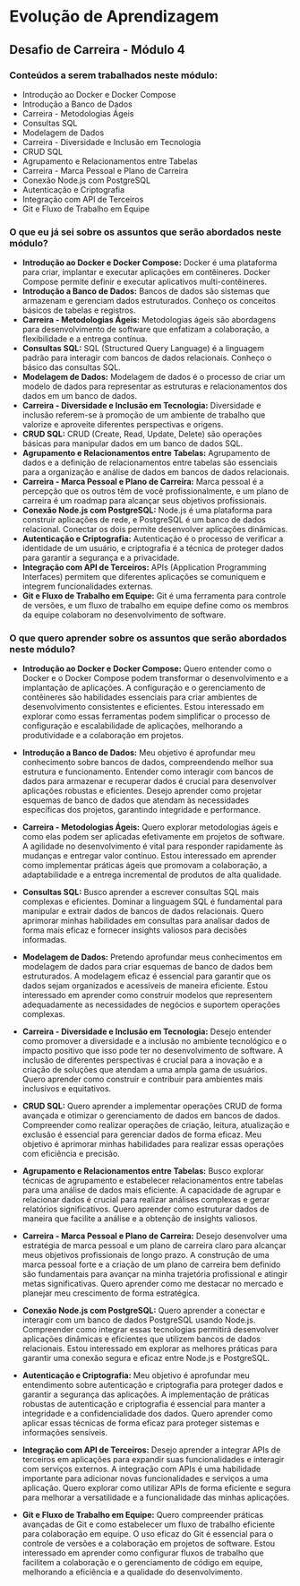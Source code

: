 
# Evolução de Aprendizagem
## Desafio de Carreira - Módulo 4

### Conteúdos a serem trabalhados neste módulo:

- Introdução ao Docker e Docker Compose
- Introdução a Banco de Dados
- Carreira - Metodologias Ágeis
- Consultas SQL
- Modelagem de Dados
- Carreira - Diversidade e Inclusão em Tecnologia
- CRUD SQL
- Agrupamento e Relacionamentos entre Tabelas
- Carreira - Marca Pessoal e Plano de Carreira
- Conexão Node.js com PostgreSQL
- Autenticação e Criptografia
- Integração com API de Terceiros
- Git e Fluxo de Trabalho em Equipe

### O que eu já sei sobre os assuntos que serão abordados neste módulo?

- **Introdução ao Docker e Docker Compose:** Docker é uma plataforma para criar, implantar e executar aplicações em contêineres. Docker Compose permite definir e executar aplicativos multi-contêineres.
- **Introdução a Banco de Dados:** Bancos de dados são sistemas que armazenam e gerenciam dados estruturados. Conheço os conceitos básicos de tabelas e registros.
- **Carreira - Metodologias Ágeis:** Metodologias ágeis são abordagens para desenvolvimento de software que enfatizam a colaboração, a flexibilidade e a entrega contínua.
- **Consultas SQL:** SQL (Structured Query Language) é a linguagem padrão para interagir com bancos de dados relacionais. Conheço o básico das consultas SQL.
- **Modelagem de Dados:** Modelagem de dados é o processo de criar um modelo de dados para representar as estruturas e relacionamentos dos dados em um banco de dados.
- **Carreira - Diversidade e Inclusão em Tecnologia:** Diversidade e inclusão referem-se à promoção de um ambiente de trabalho que valorize e aproveite diferentes perspectivas e origens.
- **CRUD SQL:** CRUD (Create, Read, Update, Delete) são operações básicas para manipular dados em um banco de dados SQL.
- **Agrupamento e Relacionamentos entre Tabelas:** Agrupamento de dados e a definição de relacionamentos entre tabelas são essenciais para a organização e análise de dados em bancos de dados relacionais.
- **Carreira - Marca Pessoal e Plano de Carreira:** Marca pessoal é a percepção que os outros têm de você profissionalmente, e um plano de carreira é um roadmap para alcançar seus objetivos profissionais.
- **Conexão Node.js com PostgreSQL:** Node.js é uma plataforma para construir aplicações de rede, e PostgreSQL é um banco de dados relacional. Conectar os dois permite desenvolver aplicações dinâmicas.
- **Autenticação e Criptografia:** Autenticação é o processo de verificar a identidade de um usuário, e criptografia é a técnica de proteger dados para garantir a segurança e a privacidade.
- **Integração com API de Terceiros:** APIs (Application Programming Interfaces) permitem que diferentes aplicações se comuniquem e integrem funcionalidades externas.
- **Git e Fluxo de Trabalho em Equipe:** Git é uma ferramenta para controle de versões, e um fluxo de trabalho em equipe define como os membros da equipe colaboram no desenvolvimento de software.

### O que quero aprender sobre os assuntos que serão abordados neste módulo?

- **Introdução ao Docker e Docker Compose:** Quero entender como o Docker e o Docker Compose podem transformar o desenvolvimento e a implantação de aplicações. A configuração e o gerenciamento de contêineres são habilidades essenciais para criar ambientes de desenvolvimento consistentes e eficientes. Estou interessado em explorar como essas ferramentas podem simplificar o processo de configuração e escalabilidade de aplicações, melhorando a produtividade e a colaboração em projetos.

- **Introdução a Banco de Dados:** Meu objetivo é aprofundar meu conhecimento sobre bancos de dados, compreendendo melhor sua estrutura e funcionamento. Entender como interagir com bancos de dados para armazenar e recuperar dados é crucial para desenvolver aplicações robustas e eficientes. Desejo aprender como projetar esquemas de banco de dados que atendam às necessidades específicas dos projetos, garantindo integridade e performance.

- **Carreira - Metodologias Ágeis:** Quero explorar metodologias ágeis e como elas podem ser aplicadas efetivamente em projetos de software. A agilidade no desenvolvimento é vital para responder rapidamente às mudanças e entregar valor contínuo. Estou interessado em aprender como implementar práticas ágeis que promovam a colaboração, a adaptabilidade e a entrega incremental de produtos de alta qualidade.

- **Consultas SQL:** Busco aprender a escrever consultas SQL mais complexas e eficientes. Dominar a linguagem SQL é fundamental para manipular e extrair dados de bancos de dados relacionais. Quero aprimorar minhas habilidades em consultas para analisar dados de forma mais eficaz e fornecer insights valiosos para decisões informadas.

- **Modelagem de Dados:** Pretendo aprofundar meus conhecimentos em modelagem de dados para criar esquemas de banco de dados bem estruturados. A modelagem eficaz é essencial para garantir que os dados sejam organizados e acessíveis de maneira eficiente. Estou interessado em aprender como construir modelos que representem adequadamente as necessidades de negócios e suportem operações complexas.

- **Carreira - Diversidade e Inclusão em Tecnologia:** Desejo entender como promover a diversidade e a inclusão no ambiente tecnológico e o impacto positivo que isso pode ter no desenvolvimento de software. A inclusão de diferentes perspectivas é crucial para a inovação e a criação de soluções que atendam a uma ampla gama de usuários. Quero aprender como construir e contribuir para ambientes mais inclusivos e equitativos.

- **CRUD SQL:** Quero aprender a implementar operações CRUD de forma avançada e otimizar o gerenciamento de dados em bancos de dados. Compreender como realizar operações de criação, leitura, atualização e exclusão é essencial para gerenciar dados de forma eficaz. Meu objetivo é aprimorar minhas habilidades para realizar essas operações com eficiência e precisão.

- **Agrupamento e Relacionamentos entre Tabelas:** Busco explorar técnicas de agrupamento e estabelecer relacionamentos entre tabelas para uma análise de dados mais eficiente. A capacidade de agrupar e relacionar dados é crucial para realizar análises complexas e gerar relatórios significativos. Quero aprender como estruturar dados de maneira que facilite a análise e a obtenção de insights valiosos.

- **Carreira - Marca Pessoal e Plano de Carreira:** Desejo desenvolver uma estratégia de marca pessoal e um plano de carreira claro para alcançar meus objetivos profissionais de longo prazo. A construção de uma marca pessoal forte e a criação de um plano de carreira bem definido são fundamentais para avançar na minha trajetória profissional e atingir metas significativas. Quero aprender como me destacar no mercado e planejar meu crescimento de forma estratégica.

- **Conexão Node.js com PostgreSQL:** Quero aprender a conectar e interagir com um banco de dados PostgreSQL usando Node.js. Compreender como integrar essas tecnologias permitirá desenvolver aplicações dinâmicas e eficientes que utilizem bancos de dados relacionais. Estou interessado em explorar as melhores práticas para garantir uma conexão segura e eficaz entre Node.js e PostgreSQL.

- **Autenticação e Criptografia:** Meu objetivo é aprofundar meu entendimento sobre autenticação e criptografia para proteger dados e garantir a segurança das aplicações. A implementação de práticas robustas de autenticação e criptografia é essencial para manter a integridade e a confidencialidade dos dados. Quero aprender como aplicar essas técnicas de forma eficaz para proteger sistemas e informações sensíveis.

- **Integração com API de Terceiros:** Desejo aprender a integrar APIs de terceiros em aplicações para expandir suas funcionalidades e interagir com serviços externos. A integração com APIs é uma habilidade importante para adicionar novas funcionalidades e serviços a uma aplicação. Quero explorar como utilizar APIs de forma eficiente e segura para melhorar a versatilidade e a funcionalidade das minhas aplicações.

- **Git e Fluxo de Trabalho em Equipe:** Quero compreender práticas avançadas de Git e como estabelecer um fluxo de trabalho eficiente para colaboração em equipe. O uso eficaz do Git é essencial para o controle de versões e a colaboração em projetos de software. Estou interessado em aprender como configurar fluxos de trabalho que facilitem a colaboração e o gerenciamento de código em equipe, melhorando a eficiência e a qualidade do desenvolvimento.



